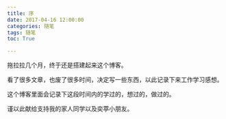 ```yaml
---
title: 序
date: 2017-04-16 12:00:00
categories: 随笔
tags: 随笔
toc: True

---
```

拖拉拉几个月，终于还是搭建起来这个博客。

看了很多文章，也废了很多时间，决定写一些东西，以此记录下来工作学习感想。

这个博客里面会记录下这段时间内的学过的，想过的，做过的。

谨以此献给支持我的家人同学以及奕葶小朋友。
<!--more-->

